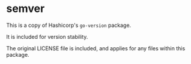 semver
======

This is a copy of Hashicorp's `go-version` package.

It is included for version stability.

The original LICENSE file is included, and applies for any files within this package.